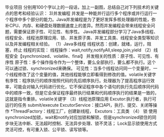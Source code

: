 毕业项目
分别用100个字以上的一段话，加上一副图，总结自己对下列技术的关键点的思考和经验认识：
3)并发编程
并发是一种能并行运行多个程序或并行运行一个程序中多个部分的能力。Java并发编程是为了更好发挥多核处理器的性能，弥补CPU、内存、和硬盘处理数据速度上的差异。然而并发编程会带来线程安全问题，需要保证原子性、可见性、有序性。
Java并发编程部分学习了Java多线程、线程安全、线程池原理应用、锁、并发原子类、并发工具类、线程安全类型等知识以及并发编程相关经验。
（1）Java多线程
线程状态：创建，就绪，运行，阻塞，终止
线程的实现：
线程操作：wait,notify,notifyAll,sleep,join,yield
（2）线程安全【synchronized、volatile、final】
并发相关的性质：原子性、可见性、有序性
原子性：多个操作指令作为一个整体，要么全部执行，要么都不执行。这个可以通过锁、synchronized来确保。
可见性：当多个线程访问同一个变量时，一个线程修改了这个变量的值，其他线程能够立即看得到修改的值。volatile关键字
有序性：程序执行的顺序按照代码的先后顺序执行。处理器为了提高程序运行效率，可能会对输入代码进行优化，它不保证程序中各个语句的执行先后顺序同代码中的顺序一致，但是它会保证程序最终执行结果和代码顺序执行的结果是一致的，这就是指令重排。volatile关键字
（3）线程池原理应用
Excutor:执行者，执行可运行的任务 submit/execute
ExcutorService：接口API，执行、提交、关闭等操作
*ThreadFactory：线程工厂，创建新线程，
Excutors：工具类
（4） 锁
使用synchronized加锁，wait和notify对应加锁和解锁，但是synchronized锁住的同步块无法中断、无法超时控制、无法异步处理、锁不灵活；
Lock显示锁使用方式灵活可控，有可重入锁、公平锁、读写锁等。